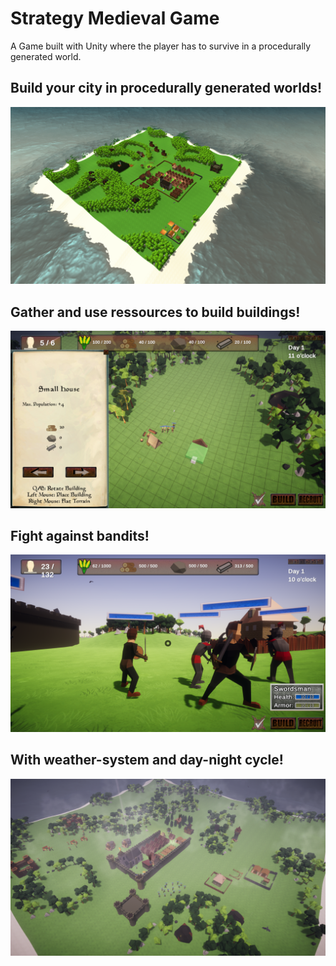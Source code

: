 # Strategy Medieval Game
A Game built with Unity where the player has to survive in a procedurally generated world.

## Build your city in procedurally generated worlds!
![procedurally generated worlds](/Picture1.png)

## Gather and use ressources to build buildings!
![Build System](/Picture2.png)

## Fight against bandits!
![First-Person Control](/Picture3.png)

## With weather-system and day-night cycle!
![Rainy Weather](/Picture4.png)